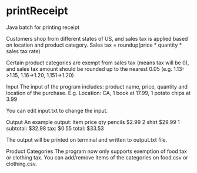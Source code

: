 # printReceipt
Java batch for printing receipt 

Customers shop from different states of US, and sales tax is applied based on location and product category.
Sales tax = roundup(price * quantity * sales tax rate)

Certain product categories are exempt from sales tax (means tax will be 0), and sales tax amount should be
rounded up to the nearest 0.05 (e.g. 1.13->1.15, 1.16->1.20, 1.151->1.20)

Input
The input of the program includes: product name, price, quantity and location of the purchase. 
E.g. Location: CA, 1 book at 17.99, 1 potato chips at 3.99

You can edit input.txt to change the input.

Output
An example output:
item                price         qty
pencils             $2.99           2
shirt              $29.99           1
subtotal:                      $32.98
tax:                            $0.55
total:                         $33.53

The output will be printed on terminal and written to output.txt file.

Product Categories
The program now only supports exemption of food tax or clothing tax. You can add/remove items of the categories on food.csv or clothing.csv.



